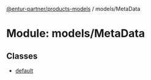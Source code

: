 [@entur-partner/products-models](../README.md) / models/MetaData

# Module: models/MetaData

## Classes

- [default](../classes/models_MetaData.default.md)
